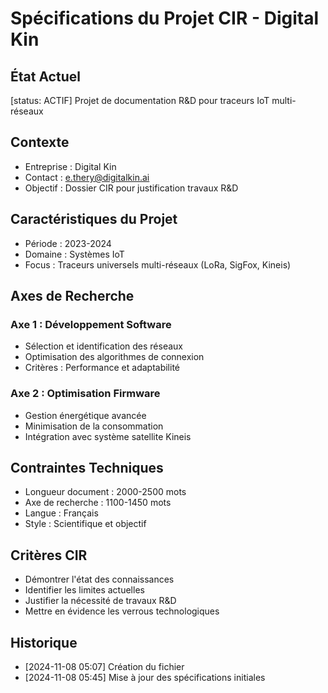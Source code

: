 # Spécifications du Projet CIR - Digital Kin

## État Actuel
[status: ACTIF]
Projet de documentation R&D pour traceurs IoT multi-réseaux

## Contexte
- Entreprise : Digital Kin
- Contact : e.thery@digitalkin.ai
- Objectif : Dossier CIR pour justification travaux R&D

## Caractéristiques du Projet
- Période : 2023-2024
- Domaine : Systèmes IoT
- Focus : Traceurs universels multi-réseaux (LoRa, SigFox, Kineis)

## Axes de Recherche
### Axe 1 : Développement Software
- Sélection et identification des réseaux
- Optimisation des algorithmes de connexion
- Critères : Performance et adaptabilité

### Axe 2 : Optimisation Firmware
- Gestion énergétique avancée
- Minimisation de la consommation
- Intégration avec système satellite Kineis

## Contraintes Techniques
- Longueur document : 2000-2500 mots
- Axe de recherche : 1100-1450 mots
- Langue : Français
- Style : Scientifique et objectif

## Critères CIR
- Démontrer l'état des connaissances
- Identifier les limites actuelles
- Justifier la nécessité de travaux R&D
- Mettre en évidence les verrous technologiques

## Historique
- [2024-11-08 05:07] Création du fichier
- [2024-11-08 05:45] Mise à jour des spécifications initiales
